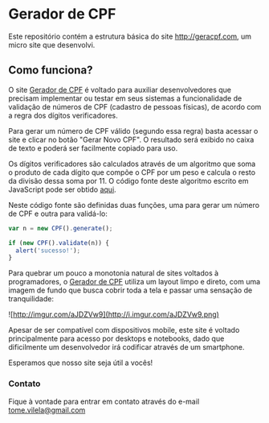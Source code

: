 # Gerador de CPF

Este repositório contém a estrutura básica do site http://geracpf.com, um micro site que desenvolvi.

## Como funciona?

O site [Gerador de CPF](http://geracpf.com) é voltado para auxiliar desenvolvedores que precisam implementar ou testar em seus sistemas a funcionalidade de validação de números de CPF (cadastro de pessoas físicas), de acordo com a regra dos dígitos verificadores.

Para gerar um número de CPF válido (segundo essa regra) basta acessar o site e clicar no botão "Gerar Novo CPF". O resultado será exibido no caixa de texto e poderá ser facilmente copiado para uso.

Os dígitos verificadores são calculados através de um algoritmo que soma o produto de cada dígito que compõe o CPF por um peso e calcula o resto da divisão dessa soma por 11. O código fonte deste algoritmo escrito em JavaScript pode ser obtido [aqui](https://github.com/tome-vilela/geracpf/blob/master/jss/all.js).

Neste código fonte são definidas duas funções, uma para gerar um número de CPF e outra para validá-lo:

```javascript
var n = new CPF().generate();

if (new CPF().validate(n)) {
  alert('sucesso!');
}
```

Para quebrar um pouco a monotonia natural de sites voltados à programadores, o [Gerador de CPF](http://geracpf.com) utiliza um layout limpo e direto, com uma imagem de fundo que busca cobrir toda a tela e passar uma sensação de tranquilidade:

![http://imgur.com/aJDZVw9](http://i.imgur.com/aJDZVw9.png)

Apesar de ser compatível com dispositivos mobile, este site é voltado principalmente para acesso por desktops e notebooks, dado que dificilmente um desenvolvedor irá codificar através de um smartphone.

Esperamos que nosso site seja útil a vocês!

### Contato

Fique à vontade para entrar em contato através do e-mail tome.vilela@gmail.com
